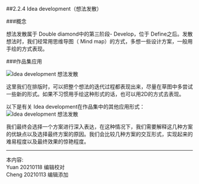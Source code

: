 
##2.2.4 Idea development（想法发散）

###概念

想法发散属于 Double diamond中的第三阶段- Develop，位于 Define之后。发散想法时，我们经常用思维导图（ Mind map）的方式，多想一些设计方案，一般用手绘的方式表现。


###作品集应用

![ Idea development 想法发散](http://kitpic.makebi.net/2021/ard_06.jpg)

这里我们在排版时，可以把整个想法的迭代过程都表现出来，尽量在草图中多尝试一些新的形式。如果不习惯用手绘这种形式的话，也可以用2D的方式去表现。

以下是有关 Idea development在作品集中的其他应用形式：
![ Idea development 想法发散 ](http://kitpic.makebi.net/2021/ard_07.jpg)

我们最终会选择一个方案进行深入表达，在这种情况下，我们需要解释这几种方案的优缺点以及选择最终方案的原因。我们会比较几种方案的交互形式，实现起来的难易程度以及最终效果的惊艳程度。

---
本内容:    
Yuan 20210118 编辑校对  
Cheng 20210113 编辑添加
